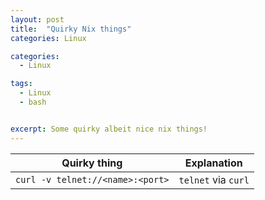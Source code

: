 ```yaml
---
layout: post
title:  "Quirky Nix things"
categories: Linux

categories:
  - Linux

tags:
  - Linux
  - bash


excerpt: Some quirky albeit nice nix things!
---
```


| Quirky thing        | Explanation  |
| ------------- |:-------------:|
| `curl -v telnet://<name>:<port>`      | `telnet` via `curl`  |
